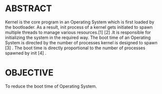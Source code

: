 # ABSTRACT
Kernel is the core program in an Operating System which is first loaded by the bootloader. As a result, init process of a kernel gets initiated to spawn multiple threads to manage various resources.[1] [2] .It is responsible for initializing the system in the required way. The boot time of an Operating System is directed by the number of processes kernel is designed to spawn [3] . The boot time is directly proportional to the number of processes spawned by init [4] .

# OBJECTIVE
To reduce the boot time of Operating System.
